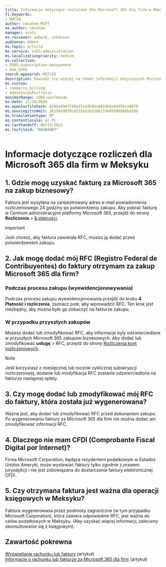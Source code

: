 ```yaml
---
title: Informacje dotyczące rozliczeń dla Microsoft 365 dla firm w Meksyku
f1.keywords:
- NOCSH
author: cmcatee-MSFT
ms.author: cmcatee
manager: scotv
ms.reviewer: amberb, vikdesai
audience: Admin
ms.topic: article
ms.service: o365-administration
ms.localizationpriority: medium
ms.collection:
- M365-subscription-management
- Adm_O365
search.appverid: MET150
description: Dowiedz się więcej na temat informacji dotyczących Microsoft 365 dla firm w Meksyku.
ms.custom:
- commerce_billing
- AdminSurgePortfolio
monikerRange: o365-worldwide
ms.date: 11/20/2020
ms.openlocfilehash: 8248a9947f30edfa1db9dc002db6e8dd58ca9078
ms.sourcegitcommit: 3b194dd6f9ce531ae1b33d617ab45990d48bd3d0
ms.translationtype: MT
ms.contentlocale: pl-PL
ms.lasthandoff: 06/15/2022
ms.locfileid: "66102487"
---
```

# <a name="billing-information-for-microsoft-365-for-business-in-mexico"></a>Informacje dotyczące rozliczeń dla Microsoft 365 dla firm w Meksyku

## <a name="1-where-can-i-get-an-invoice-for-my-microsoft-365-for-business-purchase"></a>1. Gdzie mogę uzyskać fakturę za Microsoft 365 na zakup biznesowy?

Faktura jest wysyłana na zarejestrowany adres e-mail powiadomienia rozliczeniowego 24 godziny po potwierdzeniu zakupu. Aby pobrać fakturę w Centrum administracyjne platformy Microsoft 365, przejdź do strony **Rozliczenia** > <a href="https://go.microsoft.com/fwlink/p/?linkid=2102895" target="_blank">& płatności</a>.

> [!IMPORTANT]
> Jeśli chcesz, aby faktura zawierała RFC, musisz ją dodać przed potwierdzeniem zakupu.

## <a name="2-how-can-i-add-my-rfc-registro-federal-de-contribuyentes-to-the-invoice-i-get-for-the-purchase-of-microsoft-365-for-business"></a>2. Jak mogę dodać mój RFC (Registro Federal de Contribuyentes) do faktury otrzymam za zakup Microsoft 365 dla firm?

### <a name="during-the-purchase-process-checkout"></a>Podczas procesu zakupu (wyewidencjonowywania)

Podczas procesu zakupu wyewidencjonowania przejdź do kroku **4. Płatność i rozliczenia**, zaznacz pole, aby wprowadzić RFC. Ten krok jest niezbędny, aby można było go zobaczyć na fakturze zakupu.

### <a name="for-your-future-purchases"></a>W przypadku przyszłych zakupów

Możesz dodać lub zmodyfikować RFC, aby informacje były odzwierciedlane w przyszłych Microsoft 365 zakupów biznesowych. Aby dodać lub zmodyfikować **usługę** >  RFC, przejdź do strony <a href="https://go.microsoft.com/fwlink/p/?linkid=2084771" target="_blank">Rozliczenia kont rozliczeniowych</a>.

> [!NOTE]
> Jeśli korzystasz z miesięcznej lub rocznie cyklicznej subskrypcji rozliczeniowej, dodanie lub modyfikacja RFC zostanie odzwierciedlona na fakturze następnej opłaty.

## <a name="3-can-i-add-or-modify-my-rfc-to-an-invoice-that-was-already-generated"></a>3. Czy mogę dodać lub zmodyfikować mój RFC do faktury, która została już wygenerowana?

Ważne jest, aby dodać lub zmodyfikować RFC przed dokonaniem zakupu. Po wygenerowaniu faktury za Microsoft 365 dla firm nie można dodać ani zmodyfikować informacji RFC.

## <a name="4-why-dont-i-get-a-cfdi-comprobante-fiscal-digital-por-internet"></a>4. Dlaczego nie mam CFDI (Comprobante Fiscal Digital por Internet)?

Firma Microsoft Corporation, będąca rezydentem podatkowym w Estados Unidos Ameryki, może wystawiać faktury tylko zgodnie z prawem jurysdykcji i nie jest zobowiązana do dostarczenia faktury elektronicznej CFDI.

## <a name="5-is-the-invoice-i-receive-valid-for-my-accounting-operations-in-mexico"></a>5. Czy otrzymana faktura jest ważna dla operacji księgowych w Meksyku?

Faktura wygenerowana przez podmioty zagraniczne (w tym przypadku Microsoft Corporation), która zawiera odpowiednie RFC, jest ważna do celów podatkowych w Meksyku. (Aby uzyskać więcej informacji, zalecamy skonsultowanie się z księgowym).

## <a name="related-content"></a>Zawartość pokrewna

[Wyświetlanie rachunku lub faktury](view-your-bill-or-invoice.md) (artykuł)\
[Informacje o rachunku lub fakturze za Microsoft 365 dla firm](understand-your-invoice2.md) (artykuł)
